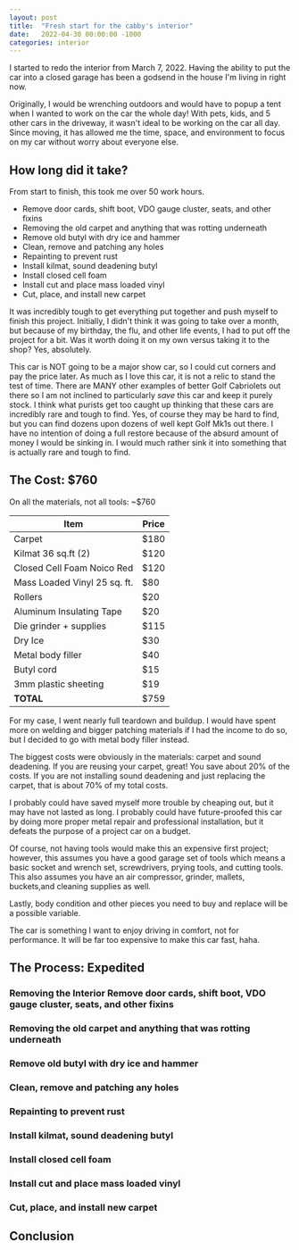 ```yaml
---
layout: post
title:  "Fresh start for the cabby's interior"
date:   2022-04-30 00:00:00 -1000
categories: interior
---
```


I started to redo the interior from March 7, 2022. Having the ability to put the car into a closed garage has been a godsend in the house I'm living in right now.

Originally, I would be wrenching outdoors and would have to popup a tent when I wanted to work on the car the whole day! With pets, kids, and 5 other cars in the driveway, it wasn't ideal to be working on the car all day. Since moving, it has allowed me the time, space, and environment to focus on my car without worry about everyone else.

## How long did it take?

From start to finish, this took me over 50 work hours. 
- Remove door cards, shift boot, VDO gauge cluster, seats, and other fixins
- Removing the old carpet and anything that was rotting underneath
- Remove old butyl with dry ice and hammer
- Clean, remove and patching any holes
- Repainting to prevent rust
- Install kilmat, sound deadening butyl
- Install closed cell foam
- Install cut and place mass loaded vinyl
- Cut, place, and install new carpet

It was incredibly tough to get everything put together and push myself to finish this project. Initially, I didn't think it was going to take over a month, but because of my birthday, the flu, and other life events, I had to put off the project for a bit. Was it worth doing it on my own versus taking it to the shop? Yes, absolutely.

This car is NOT going to be a major show car, so I could cut corners and pay the price later. As much as I love this car, it is not a relic to stand the test of time. There are MANY other examples of better Golf Cabriolets out there so I am not inclined to particularly *save* this car and keep it purely stock. I think what purists get too caught up thinking that these cars are incredibly rare and tough to find. Yes, of course they may be hard to find, but you can find dozens upon dozens of well kept Golf Mk1s out there. I have no intention of doing a full restore because of the absurd amount of money I would be sinking in. I would much rather sink it into something that is actually rare and tough to find.

## The Cost: $760

On all the materials, not all tools: ~$760

| Item                         | Price |
| ---------------------------- | ----- |
| Carpet                       | $180  |
| Kilmat 36 sq.ft (2)          | $120  |
| Closed Cell Foam Noico Red   | $120  |
| Mass Loaded Vinyl 25 sq. ft. | $80   |
| Rollers                      | $20   |
| Aluminum Insulating Tape     | $20   |
| Die grinder + supplies       | $115  |
| Dry Ice                      | $30   |
| Metal body filler            | $40   |
| Butyl cord                   | $15   |
| 3mm plastic sheeting         | $19   |
| **TOTAL**                    | $759  |

For my case, I went nearly full teardown and buildup. I would have spent more on welding and bigger patching materials if I had the income to do so, but I decided to go with metal body filler instead. 

The biggest costs were obviously in the materials: carpet and sound deadening. If you are reusing your carpet, great! You save about 20% of the costs. If you are not installing sound deadening and just replacing the carpet, that is about 70% of my total costs.

I probably could have saved myself more trouble by cheaping out, but it may have not lasted as long. I probably could have future-proofed this car by doing more proper metal repair and professional installation, but it defeats the purpose of a project car on a budget.

Of course, not having tools would make this an expensive first project; however, this assumes you have a good garage set of tools which means a basic socket and wrench set, screwdrivers, prying tools, and cutting tools. This also assumes you have an air compressor, grinder, mallets, buckets,and cleaning supplies as well. 

Lastly, body condition and other pieces you need to buy and replace will be a possible variable.

The car is something I want to enjoy driving in comfort, not for performance. It will be far too expensive to make this car fast, haha. 

## The Process: Expedited

### Removing the Interior Remove door cards, shift boot, VDO gauge cluster, seats, and other fixins
### Removing the old carpet and anything that was rotting underneath
### Remove old butyl with dry ice and hammer
### Clean, remove and patching any holes
### Repainting to prevent rust
### Install kilmat, sound deadening butyl
### Install closed cell foam
### Install cut and place mass loaded vinyl
### Cut, place, and install new carpet

## Conclusion